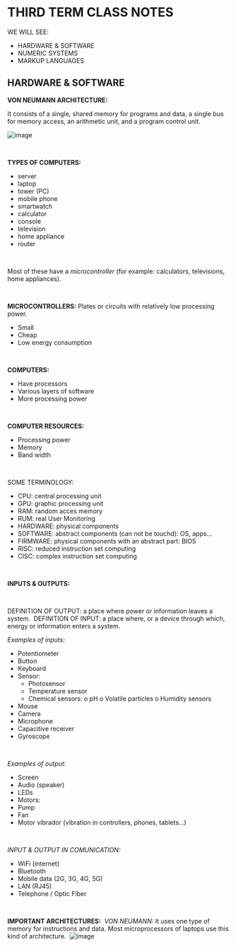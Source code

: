 # THIRD TERM CLASS NOTES

WE WILL SEE:
- HARDWARE & SOFTWARE
- NUMERIC SYSTEMS
- MARKUP LANGUAGES

## HARDWARE & SOFTWARE

**VON NEUMANN ARCHITECTURE:**
  
It consists of a single, shared memory for programs and data, a single bus for memory access, an arithmetic unit, and a program control unit. 

  
![image](https://github.com/albertrenart/J25-programming/assets/144990839/6d966ac4-2718-4bcc-9738-270c9cfb5ea6)

  
‎ 

**TYPES OF COMPUTERS:**

- server
- laptop
- tower (PC)
- mobile phone
- smartwatch
- calculator
- console
- television
- home appliance
- router

‎ 

Most of these have a *microcontroller* (for example: calculators, televisions, home appliances).

‎ 

**MICROCONTROLLERS:** Plates or circuits with relatively low processing power. 
- Small
- Cheap
- Low energy consumption

‎ 


**COMPUTERS:**
- Have processors
- Various layers of software
- More processing power

‎ 

**COMPUTER RESOURCES:**
- Processing power
- Memory
- Band width

‎ 

SOME TERMINOLOGY:

- CPU: central processing unit
- GPU: graphic processing unit
- RAM: random acces memory
- RUM: real User Monitoring
- HARDWARE: physical components 
- SOFTWARE: abstract components (can not be touchd): OS, apps...
- FIRMWARE: physical components with an abstract part: BIOS
- RISC: reduced instruction set computing
- CISC: complex instruction set computing


‎ 

**INPUTS & OUTPUTS:**

‎ 

DEFINITION OF OUTPUT: a place where power or information leaves a system.
‎ 
DEFINITION OF INPUT: a place where, or a device through which, energy or information enters a system.
‎ 

*Examples of inputs:*
- Potentiometer
- Button
- Keyboard
- Sensor:
    -	Photosensor
    -	Temperature sensor
    -	Chemical sensors:
          o	pH
          o	Volatile particles
          o	Humidity sensors
- Mouse
- Camera
- Microphone
- Capacitive receiver
- Gyroscope

‎ 


*Examples of output:*
- Screen
- Audio (speaker)
- LEDs
- Motors:
- Pump
- Fan
- Motor vibrador (vibration in controllers, phones, tablets…)


‎ 

*INPUT & OUTPUT IN COMUNICATION:*
- WiFi (internet)
- Bluetooth
- Mobile data (2G, 3G, 4G, 5G)
- LAN (RJ45)
- Telephone / Optic Fiber



‎ 

**IMPORTANT ARCHITECTURES:**
‎ 
*VON NEUMANN:*
It uses one type of memory for instructions and data. Most microprocessors of laptops use this kind of architecture.
‎ 
![image](https://github.com/albertrenart/J25-programming/assets/144990839/f03b77d2-fb7b-4891-827a-3d1b44c73db1)





















